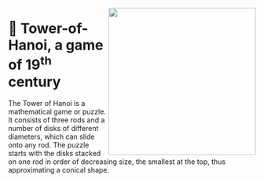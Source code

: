 <p margin="10px"><img align="right" src="https://www.stemlittleexplorers.com/wp-content/uploads/2020/06/Tower-of-Hanoi-Tower-of-Brahma-or-Lucas-Tower.jpg" width="300"/></p>
<h1>📌 Tower-of-Hanoi, a game of 19<sup>th</sup> century </h1>
<p>The Tower of Hanoi is a mathematical game or puzzle. It consists of three rods and a number of disks of different diameters, which can slide onto any rod. The puzzle starts with the disks stacked on one rod in order of decreasing size, the smallest at the top, thus approximating a conical shape.</p>


